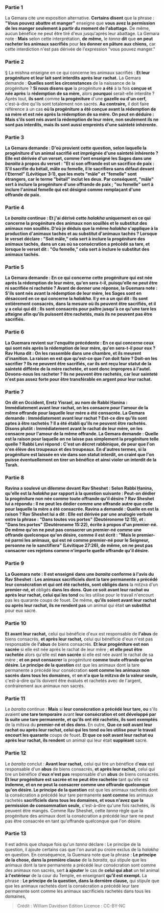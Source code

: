 
### Partie 1
La Gemara cite une exposition alternative. <b>Certains disent</b> que la phrase : <b>"Vous pouvez abattre et manger"</b> enseigne que <b>vous avez la permission de les manger seulement à partir du moment de l'abattage.</b> De même, aucun bénéfice ne peut être tiré d'eux jusqu'après leur abattage. La Gemara note : <b>Mais</b> selon cette interprétation, <b>de même,</b> le <i>tanna</i> <b>dit</b> que <b>on peut racheter les animaux sacrifiés</b> pour <b>les donner en pâture aux chiens,</b> car cette interdiction n'est pas dérivée de l'expression "vous pouvez manger."

### Partie 2
§ La mishna enseigne en ce qui concerne les animaux sacrifiés : <b>Et leur progéniture et leur lait sont interdits après leur rachat.</b> La Gemara demande : <b>Quelles sont les circonstances</b> de la naissance de la progéniture ? <b>Si nous disons que</b> la progéniture <b>a été</b> à la fois <b>conçue et née après</b> la <b>rédemption de sa mère,</b> alors <b>pourquoi</b> serait-elle interdite ? Après tout, <b>ils sont</b> comme <b>la progéniture</b> d'une <b>gazelle ou d'un cerf,</b> c'est-à-dire qu'ils sont totalement non sacrés. <b>Au contraire,</b> il doit faire référence à un cas <b>où la progéniture <b>a été conçue avant</b> la <b>rédemption de sa mère et est née après</b> la <b>rédemption de sa mère.</b> On peut en déduire : <b>Mais</b> s'ils sont nés <b>avant la <b>rédemption</b> de leur mère, </b> non seulement ils ne sont pas interdits, <b>mais ils sont aussi empreints</b> d'une <b>sainteté inhérente.</b>

### Partie 3
La Gemara demande : <b>D'où provient cette question,</b> selon laquelle la progéniture d'un animal sacrifié est imprégnée d'une sainteté inhérente ? Elle est dérivée d'un verset, <b>comme l'ont enseigné les Sages</b> dans une <i>baraita</i> à propos du verset : "Et si son offrande est un sacrifice de paix : S'il sacrifie du bétail, mâle ou femelle, il le sacrifiera sans défaut devant l'Eternel" (Lévitique 3:1), que les mots "mâle" et "femelle" sont étrangers, car le terme "bétail" inclut les deux. Par conséquent, <b>"mâle"</b> sert <b>à inclure la progéniture</b> d'une offrande de paix ; <b>"ou femelle"</b> sert <b>à inclure l'animal</b> femelle qui est désigné comme <b>remplaçant</b> d'une offrande de paix.

### Partie 4
Le <i>baraita</i> continue : <b>Et j'ai</b> dérivé cette <i>halakha</i> <b>uniquement</b> en ce qui concerne <b>la progéniture des animaux non souillés</b> <b>et le substitut des animaux non souillés</b>. <b>D'où</b> je déduis que la même <i>halakha</i> s'applique à la <b>production d'animaux tachés</b> <b>et au substitut d'animaux tachés</b> ? <b>Lorsque</b> le verset <b>déclare : "Soit mâle,"</b> cela sert <b>à inclure la progéniture des animaux tachés</b>, dans un cas où sa consécration a précédé sa tare, et lorsque le verset dit : <b>"Ou femelle,"</b> cela sert <b>à inclure le substitut des animaux tachés</b>.

### Partie 5
La Gemara demande : En ce qui concerne <b>cette progéniture qui</b> est née <b>après la <b>rédemption de leur</b> mère, qu'en sera-t-il,</b> puisqu'elle ne peut être ni sacrifiée ni rachetée ? Avant de donner une réponse, la Guemara note : S'ils sont nés <b>avant la <b>rédemption</b> de leur mère, </b> les Sages <b>sont en désaccord en ce qui concerne</b> la <i>halakha</i>. <b>Il y en a un qui dit : Ils sont</b> entièrement <b>consacrés,</b> dans la mesure où ils peuvent <b>être sacrifiés, et il y a celui qui dit : Ils sont consacrés pour paître</b> jusqu'à ce qu'une tare les atteigne afin qu'ils puissent être rachetés, mais ils ne peuvent pas être sacrifiés.

### Partie 6
La Guemara revient sur l'enquête précédente : En ce qui concerne ceux <b>qui</b> sont nés <b>après la <b>rédemption de leur</b> mère, qu'en sera-t-il pour eux ? Rav Huna dit : On les rassemble dans une chambre, et ils meurent</b> d'inanition. La raison en est <b>que qu'est-ce</b> que l'on <b>doit faire ? Doit-on les sacrifier ? </b> Ils ne peuvent être sacrifiés, car <b>ils ont reçu</b> leur statut <b>de la</b> <b>sainteté différée</b> de la mère rachetée, et sont donc impropres à l'autel. <b>Devons-nous les racheter ?</b> Ils ne peuvent être rachetés, car leur sainteté <b>n'est pas assez forte</b> <b>pour être transférable</b> en argent pour <b>leur rachat.</b>

### Partie 7
<b>On dit en Occident,</b> Eretz Yisrael, <b>au nom de Rabbi Ḥanina :</b> Immédiatement <b>avant leur rachat, on les consacre pour l'amour de la même offrande</b> pour laquelle leur mère a été consacrée. La Gemara demande : Immédiatement <b>avant leur rachat ?</b> Est-ce <b>dire qu'ils sont aptes à être rachetés ?</b> Il a été établi qu'ils ne peuvent être rachetés. <b>Disons plutôt :</b> Immédiatement <b>avant le rachat de leur mère, on les consacre pour l'amour de la même offrande.</b> La Gemara demande : <b>Quelle est la raison</b> pour laquelle on ne laisse pas simplement la progéniture telle quelle ? <b>Rabbi Levi répond :</b> C'est un <b>décret rabbinique, de peur que l'on n'en élève des troupeaux et des troupeaux.</b> En d'autres termes, si la progéniture est laissée en vie dans son statut interdit, on craint que l'on puisse éventuellement en tirer un bénéfice et ainsi violer un interdit de la Torah.

### Partie 8
<b>Ravina a soulevé un dilemme devant Rav Sheshet :</b> Selon Rabbi Ḥanina, <b>qu'elle est</b> la <i>halakha</i> par rapport à la question suivante : <b>Peut-on dédier</b> la progéniture non née <b>comme toute offrande qu'il désire ?</b> Rav Sheshet <b>lui a répondu : Il ne peut les dédier</b> comme une offrande autre que celle pour laquelle la mère a été consacrée. Ravina a demandé : <b>Quelle en est la raison ?</b> Rav Sheshet <b>lui a dit :</b> Elle est <b>dérivée</b> par une analogie verbale entre la phrase : <b>"Dans</b> toutes <b>vos portes"</b> (Deutéronome 12:15), et : <b>"Dans tes portes"</b> (Deutéronome 15:22), écrite <b>à propos d'un premier-né. De même qu'on ne peut pas consacrer un premier-né comme une offrande quelconque qu'on désire, comme il est écrit : "Mais le premier-né parmi les animaux, qui est né comme premier-né pour le Seigneur, personne ne le sanctifiera"</b> (Lévitique 27:26), <b>de même, on ne peut pas consacrer ces</b> rejetons <b>comme n'importe quelle offrande qu'il désire.</b>

### Partie 9
La Guemara note : <b>Il est enseigné</b> dans une <i>baraita</i> <b>conforme</b> à l'avis <b>du Rav Sheshet : Les animaux sacrificiels</b> <b>dont la tare permanente a précédé leur consécration et</b> qui ont été rachetés, sont obligés dans</b> la mitzva d'un <b>premier-né, et</b> obligés <b>dans les dons. Que ce soit avant leur rachat ou après leur rachat, celui qui les tond</b> ou les utilise pour le travail n'encourt pas les quarante</b> coups de fouet. De même, <b>qu'ils soient avant leur rachat ou après leur rachat, ils ne rendent pas</b> un animal qui était <b>un substitut</b> pour eux sacré.

### Partie 10
<b>Et avant leur rachat,</b> celui qui bénéficie d'eux</b> est responsable de <b>l'abus</b> de biens consacrés, <b>et après leur rachat,</b> celui qui bénéficie d'eux n'est pas</b> responsable de <b>l'abus</b> de biens consacrés. <b>Et leur progéniture est non sacrée</b> si elle est née après le rachat de leur mère ; <b>et elle peut être rachetée</b> alors qu'elle est <b>non sacrée</b> si elle est née avant le rachat de sa mère ; <b>et on peut consacrer</b> la progéniture <b>comme toute offrande qu'on désire. Le principe de la question</b> est que les animaux dont la tare permanente a précédé leur consécration <b>sont comme les animaux non sacrés</b> <b>dans tous les domaines,</b> et <b>on n'a que la mitzva de la valeur seule,</b> c'est-à-dire qu'ils doivent être évalués et rachetés avec de l'argent, contrairement aux animaux non sacrés.

### Partie 11
Le <i>baraita</i> continue : <b>Mais</b> si <b>leur consécration a précédé leur tare, ou</b> s'ils avaient <b>une tare temporaire</b> avant <b>leur consécration et ont développé par la suite une tare permanente, et qu'ils ont été rachetés, ils sont exemptés</b> de la mitsva du <b>premier-né et des dons. </b> En outre, <b>Que ce soit avant leur rachat ou après leur rachat, celui qui les tond</b> <b>ou les utilise pour le travail encourt les quarante</b> coups de fouet. <b>Et que ce soit avant leur rachat ou après leur rachat, ils rendent</b> un animal qui leur était <b>suppléant</b> sacré.

### Partie 12
Le <i>baraita</i> conclut : <b>Avant leur rachat,</b> celui qui tire un bénéfice d'<b>eux</b> est responsable d'un <b>abus</b> de biens consacrés, <b>et après leur rachat,</b> celui qui tire un bénéfice d'<b>eux n'est pas</b> responsable d'un <b>abus</b> de biens consacrés. <b>Et leur progéniture est sacrée et ne peut être rachetée</b> tant qu'elle est <b>indemne, et on ne peut la consacrer comme une offrande quelconque qu'on désire. Le principe de la question</b> est que les animaux rachetés dont la consécration a précédé leur tare permanente <b>sont comme</b> les animaux rachetés <b>sacrificiels</b> <b>dans tous les domaines, et vous n'avez que la permission de consommation seule,</b> c'est-à-dire qu'une fois rachetés, ils peuvent être mangés. Comme Rav Sheshet, cette <i>tanna</i> règle que la progéniture des animaux dont la consécration a précédé leur tare ne peut pas être consacrée en tant qu'offrande quelconque que l'on désire.

### Partie 13
Il est admis que chaque fois qu'un <i>tanna</i> déclare : Le principe de la question, il ajoute certains cas que l'on aurait pu croire exclus de la <i>halakha</i> en question. En conséquence, la Guemara note que la phrase : <b>Le principe de la chose, dans la première clause</b> de la <i>baraita</i>, qui stipule que les animaux dont la tare permanente a précédé leur consécration sont comme des animaux non sacrés, sert <b>à ajouter</b> le cas de <b>celui qui abat</b> un tel animal <b>à l'extérieur</b> de la cour du Temple, en enseignant <b>qu'il est exempt.</b> La phrase : <b>Le principe de la question, dans la dernière clause,</b> qui stipule que que les animaux rachetés dont la consécration a précédé leur tare permanente sont comme les animaux sacrificiels rachetés dans tous les domaines,

>Crédit : William Davidson Edition
>Licence : CC-BY-NC